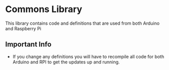 # Commons Library #
This library contains code and definitions that are used from both Arduino and Raspberry Pi

## Important Info ##

* If you change any definitions you will have to recompile all code for both Arduino and RPI to get the updates up and running.